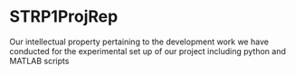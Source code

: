 # STRP1ProjRep
Our intellectual property pertaining to the development work we have conducted for the experimental set up of our project including python and MATLAB scripts
